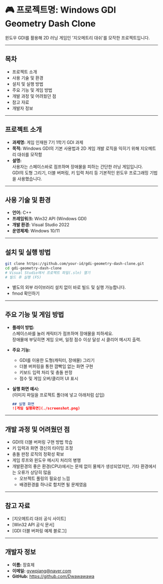 # 🎮 프로젝트명: Windows GDI Geometry Dash Clone

윈도우 GDI를 활용해 2D 러닝 게임인 '지오메트리 대쉬'를 모작한 프로젝트입니다.

---

## 목차

- 프로젝트 소개
- 사용 기술 및 환경
- 설치 및 실행 방법
- 주요 기능 및 게임 방법
- 개발 과정 및 어려웠던 점
- 참고 자료
- 개발자 정보

---

## 프로젝트 소개

- **과제명:** 게임 인재원 7기 1학기 GDI 과제
- **목적:** Windows GDI의 기본 사용법과 2D 게임 개발 로직을 익히기 위해 지오메트리 대쉬를 모작함
- **설명:**  
  사용자는 스페이스바로 점프하며 장애물을 피하는 간단한 러닝 게임입니다.  
  GDI의 도형 그리기, 더블 버퍼링, 키 입력 처리 등 기본적인 윈도우 프로그래밍 기법을 사용했습니다.

---

## 사용 기술 및 환경

- **언어:** C++
- **프레임워크:** Win32 API (Windows GDI)
- **개발 환경:** Visual Studio 2022
- **운영체제:** Windows 10/11

---

## 설치 및 실행 방법

```bash
git clone https://github.com/your-id/gdi-geometry-dash-clone.git
cd gdi-geometry-dash-clone
# Visual Studio에서 프로젝트 파일(.sln) 열기
# 빌드 후 실행 (F5)
```

- 별도의 외부 라이브러리 설치 없이 바로 빌드 및 실행 가능합니다.
- fmod 확인하기

---

## 주요 기능 및 게임 방법

- **플레이 방법:**  
  스페이스바를 눌러 캐릭터가 점프하며 장애물을 피하세요.  
  장애물에 부딪히면 게임 오버, 일정 점수 이상 달성 시 클리어 메시지 출력.

- **주요 기능:**  
  - GDI를 이용한 도형(캐릭터, 장애물) 그리기
  - 더블 버퍼링을 통한 깜빡임 없는 화면 구현
  - 키보드 입력 처리 및 충돌 판정
  - 점수 및 게임 오버/클리어 UI 표시

- **실행 화면 예시:**  
  (이미지 파일을 프로젝트 폴더에 넣고 아래처럼 삽입)
  ```markdown
  ## 실행 화면
  ![게임 실행화면](./screenshot.png)
  ```

---

## 개발 과정 및 어려웠던 점

- GDI의 더블 버퍼링 구현 방법 학습
- 키 입력과 화면 갱신의 타이밍 조정
- 충돌 판정 로직의 정확성 확보
- 게임 루프와 윈도우 메시지 처리의 병행
- 개발환경의 좋은 환경(CPU)에서는 문제 없이 물체가 생성되었지만, 기타 환경에서는 오류가 상당히 많음
    - 오브젝트 풀링의 필요성 느낌
    - 배경환경를 하나로 합치면 될 문제였음

---

## 참고 자료

- [지오메트리 대쉬 공식 사이트]
- [Win32 API 공식 문서]
- [GDI 더블 버퍼링 예제 블로그]

---

## 개발자 정보

- **이름:** 장효제
- **이메일:** gywpjang@naver.com
- **GitHub:** https://github.com/Dwawawawa
